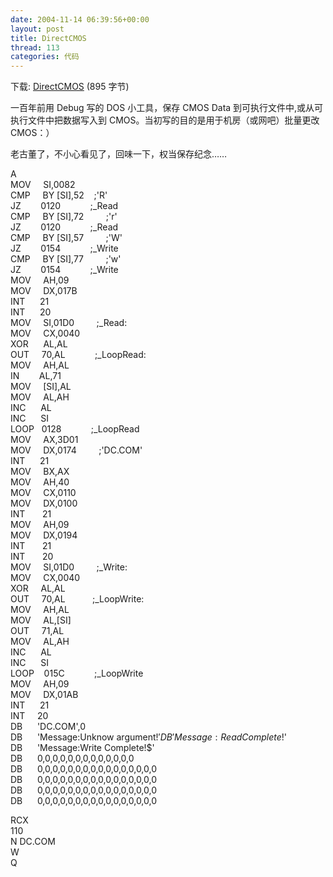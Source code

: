 ```yaml
---
date: 2004-11-14 06:39:56+00:00
layout: post
title: DirectCMOS
thread: 113
categories: 代码
---
```


下载: [DirectCMOS](/assets/1100356483.rar) (895 字节)

一百年前用 Debug 写的 DOS 小工具，保存 CMOS Data 到可执行文件中,或从可执行文件中把数据写入到 CMOS。当初写的目的是用于机房（或网吧）批量更改 CMOS：）

老古董了，不小心看见了，回味一下，权当保存纪念……

<!-- more -->

A  
MOV     SI,0082  
CMP     BY [SI],52    ;'R'  
JZ        0120            ;_Read  
CMP     BY [SI],72         ;'r'  
JZ        0120            ;_Read  
CMP     BY [SI],57         ;'W'  
JZ        0154            ;_Write  
CMP     BY [SI],77         ;'w'  
JZ        0154            ;_Write  
MOV     AH,09  
MOV     DX,017B  
INT      21  
INT      20  
MOV     SI,01D0         ;_Read:  
MOV     CX,0040  
XOR      AL,AL  
OUT     70,AL            ;_LoopRead:  
MOV     AH,AL  
IN        AL,71  
MOV     [SI],AL  
MOV     AL,AH  
INC      AL  
INC      SI  
LOOP   0128            ;_LoopRead  
MOV     AX,3D01  
MOV     DX,0174         ;'DC.COM'  
INT      21  
MOV     BX,AX  
MOV     AH,40  
MOV     CX,0110  
MOV     DX,0100  
INT       21  
MOV     AH,09  
MOV     DX,0194  
INT       21  
INT       20  
MOV     SI,01D0         ;_Write:  
MOV     CX,0040  
XOR     AL,AL  
OUT     70,AL           ;_LoopWrite:  
MOV     AH,AL  
MOV     AL,[SI]  
OUT     71,AL  
MOV     AL,AH  
INC      AL  
INC      SI  
LOOP    015C            ;_LoopWrite  
MOV     AH,09  
MOV     DX,01AB  
INT      21  
INT     20  
DB      'DC.COM',0  
DB      'Message:Unknow argument!$'  
DB      'Message:Read Complete!$'  
DB      'Message:Write Complete!$'  
DB      0,0,0,0,0,0,0,0,0,0,0,0,0  
DB      0,0,0,0,0,0,0,0,0,0,0,0,0,0,0,0  
DB      0,0,0,0,0,0,0,0,0,0,0,0,0,0,0,0  
DB      0,0,0,0,0,0,0,0,0,0,0,0,0,0,0,0  
DB      0,0,0,0,0,0,0,0,0,0,0,0,0,0,0,0

RCX  
110  
N DC.COM  
W  
Q  
 
